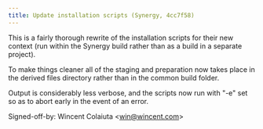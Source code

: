 ```yaml
---
title: Update installation scripts (Synergy, 4cc7f58)
---
```


This is a fairly thorough rewrite of the installation scripts for their new context (run within the Synergy build rather than as a build in a separate project).

To make things cleaner all of the staging and preparation now takes place in the derived files directory rather than in the common build folder.

Output is considerably less verbose, and the scripts now run with "-e" set so as to abort early in the event of an error.

Signed-off-by: Wincent Colaiuta &lt;win@wincent.com&gt;
